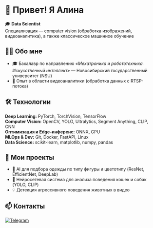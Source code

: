 # 💜 Привет! Я Алина

🎓 **Data Scientist**  
Специализация — computer vision (обработка изображений, видеоаналитика), а также классическое машинное обучение

## 👩‍💻 Обо мне
- 🎓 Бакалавр по направлению *«Мехатроника и робототехника. Искусственный интеллект»* — Новосибирский государственный университет (NSU)
- 💼 Опыт в области видеоаналитики (обработка данных с RTSP-потока)

## 🛠 Технологии

**Deep Learning:** PyTorch, TorchVision, TensorFlow  
**Computer Vision:** OpenCV, YOLO, Ultralytics, Segment Anything, CLIP, CNN  
**Оптимизация и Edge-инференс:** ONNX, GPU  
**MLOps & Dev:** Git, Docker, FastAPI, Linux  
**Data Science:** scikit-learn, matplotlib, numpy, pandas

## 🚀 Мои проекты
- 🧠 AI для подбора одежды по типу фигуры и цветотипу (ResNet, EfficientNet, DeepLab)
- 🐾 Нейросетевая система для анализа поведения кошек и собак (YOLO, CLIP)
- 💡 Детекция агрессивного поведения животных в видео

## 📫 Контакты
[![Telegram](https://img.shields.io/badge/Telegram-@BlueBerry2318-blue)](https://t.me/BlueBerry2318)
